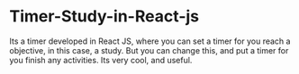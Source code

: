 # Timer-Study-in-React-js
Its a timer developed in React JS, where you can set a timer for you reach a objective, in this case, a study. But you can change this, and put a timer for you finish any activities. Its very cool, and useful.
